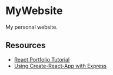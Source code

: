 # MyWebsite
My personal website.

## Resources
 - [React Portfolio Tutorial](https://www.youtube.com/playlist?list=PL3KAvm6JMiowqFTXj3oPQkhP7aCgRHFTm)
 - [Using Create-React-App with Express](https://dev.to/loujaybee/using-create-react-app-with-express)
